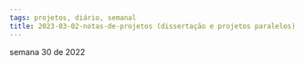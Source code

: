 ```yaml
---
tags: projetos, diário, semanal
title: 2023-03-02-notas-de-projetos (dissertação e projetos paralelos) (486)
---
```


semana 30 de 2022

